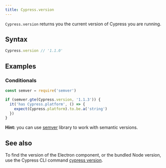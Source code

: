 ```yaml
---
title: Cypress.version
---
```


`Cypress.version` returns you the current version of Cypress you are running.

## Syntax

```javascript
Cypress.version // '1.1.0'
```

## Examples

### Conditionals

```javascript
const semver = require('semver')

if (semver.gte(Cypress.version, '1.1.3')) {
  it('has Cypress.platform', () => {
    expect(Cypress.platform).to.be.a('string')
  })
}
```

**Hint:** you can use [semver](https://github.com/npm/node-semver#readme) library to work with semantic versions.

## See also

To find the version of the Electron component, or the bundled Node version, use the Cypress CLI command [cypress version](/guides/guides/command-line#cypress-version).
